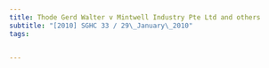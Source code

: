 ```yaml
---
title: Thode Gerd Walter v Mintwell Industry Pte Ltd and others 
subtitle: "[2010] SGHC 33 / 29\_January\_2010"
tags:


---
```



